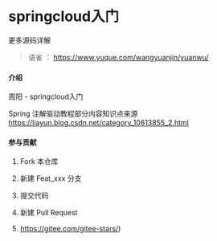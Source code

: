 # springcloud入门

更多源码详解 

> 语雀 ： https://www.yuque.com/wangyuanjin/yuanwu/  

#### 介绍
周阳 - springcloud入门

Spring 注解驱动教程部分内容知识点来源 https://liayun.blog.csdn.net/category_10613855_2.html 

#### 参与贡献

1.  Fork 本仓库
2.  新建 Feat_xxx 分支
3.  提交代码
4.  新建 Pull Request

6.  https://gitee.com/gitee-stars/)


